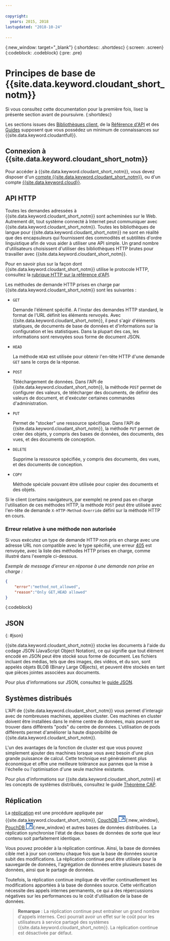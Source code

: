 ```yaml
---

copyright:
  years: 2015, 2018
lastupdated: "2018-10-24"

---
```


{:new_window: target="_blank"}
{:shortdesc: .shortdesc}
{:screen: .screen}
{:codeblock: .codeblock}
{:pre: .pre}

<!-- Acrolinx: 2018-05-07 -->

# Principes de base de {{site.data.keyword.cloudant_short_notm}}

Si vous consultez cette documentation pour la première fois, lisez la présente section avant de poursuivre.
{:shortdesc}

Les sections issues des [Bibliothèques client](../libraries/index.html#-client-libraries), de la
[Référence d'API](../api/index.html#-api-reference) et des [Guides](../guides/acurl.html#authorized-curl-acurl-) supposent que vous possédez un minimum de connaissances sur {{site.data.keyword.cloudantfull}}.

## Connexion à {{site.data.keyword.cloudant_short_notm}}

Pour accéder à {{site.data.keyword.cloudant_short_notm}}, vous devez disposer d'un [ compte {{site.data.keyword.cloudant_short_notm}}](../api/account.html),
ou d'un compte [{{site.data.keyword.cloud}}](../offerings/bluemix.html).

## API HTTP

Toutes les demandes adressées à {{site.data.keyword.cloudant_short_notm}} sont acheminées sur le Web.
Autrement dit, tout système connecté à Internet peut communiquer avec {{site.data.keyword.cloudant_short_notm}}.
Toutes les bibliothèques de langue pour {{site.data.keyword.cloudant_short_notm}} ne sont en réalité que des encapsuleurs qui fournissent des commodités et subtilités d'ordre linguistique afin de vous aider à utiliser une API simple.
Un grand nombre d'utilisateurs choisissent d'utiliser des bibliothèques HTTP brutes pour travailler avec {{site.data.keyword.cloudant_short_notm}}.

Pour en savoir plus sur la façon dont {{site.data.keyword.cloudant_short_notm}} utilise le protocole HTTP, consultez la [rubrique HTTP sur la référence d'API](../api/http.html).

Les méthodes de demande HTTP prises en charge par {{site.data.keyword.cloudant_short_notm}} sont les suivantes :

-   `GET`

    Demande l'élément spécifié.
    A l'instar des demandes HTTP standard,
    le format de l'URL définit les éléments renvoyés.
    Avec {{site.data.keyword.cloudant_short_notm}}, il peut s'agir d'éléments statiques, de documents de base de données et d'informations sur la configuration et les statistiques.
    Dans la plupart des cas, les informations sont renvoyées sous forme de document JSON.

-   `HEAD`

    La méthode `HEAD` est utilisée pour obtenir l'en-tête HTTP d'une demande `GET` sans le corps de la réponse.

-   `POST`

    Téléchargement de données.
    Dans l'API de {{site.data.keyword.cloudant_short_notm}},
    la méthode `POST` permet de configurer des valeurs,
    de télécharger des documents,
    de définir des valeurs de document,
    et d'exécuter certaines commandes d'administration.

-   `PUT`

    Permet de "stocker" une ressource spécifique.
    Dans l'API de {{site.data.keyword.cloudant_short_notm}},
    la méthode `PUT` permet de créer des objets,
    y compris des bases de données,
    des documents,
    des vues,
    et des documents de conception.

-   `DELETE`

    Supprime la ressource spécifiée,
    y compris des documents,
    des vues,
    et des documents de conception.

-   `COPY`

    Méthode spéciale pouvant être utilisée pour copier des documents et des objets.

Si le client (certains navigateurs, par exemple) ne prend pas en charge l'utilisation de ces méthodes HTTP,
la méthode `POST` peut être utilisée avec l'en-tête de demande `X-HTTP-Method-Override` défini sur la méthode HTTP en cours.

### Erreur relative à une méthode non autorisée

Si vous exécutez un type de demande HTTP non pris en charge avec une adresse URL non compatible avec le type spécifié,
une erreur [405](../api/http.html#405) est renvoyée,
avec la liste des méthodes HTTP prises en charge, comme illustré dans l'exemple ci-dessous.

_Exemple de message d'erreur en réponse à une demande non prise en charge :_

```json
{
    "error":"method_not_allowed",
    "reason":"Only GET,HEAD allowed"
}
```
{:codeblock}

## JSON
{: #json}

{{site.data.keyword.cloudant_short_notm}} stocke les documents à l'aide du codage JSON (JavaScript Object Notation),
ce qui signifie que tout élément encodé en JSON peut être stocké sous forme de document.
Les fichiers incluant des médias,
tels que des images,
des vidéos,
et du son,
sont appelés objets BLOB (Binary Large OBjects),
et peuvent être stockés en tant que pièces jointes associées aux documents.

Pour plus d'informations sur JSON, consultez le [guide JSON](../guides/json.html).

<div id="distributed"></div>

## Systèmes distribués

L'API de {{site.data.keyword.cloudant_short_notm}} vous permet d'interagir avec de nombreuses machines, appelées cluster.
Ces machines en cluster doivent être installées dans le même centre de données,
mais peuvent se trouver dans différents "pods" du centre de données.
L'utilisation de pods différents permet d'améliorer la haute disponibilité de {{site.data.keyword.cloudant_short_notm}}.

L'un des avantages de la fonction de cluster est que vous pouvez simplement ajouter des machines lorsque vous avez besoin d'une plus grande puissance de calcul.
Cette technique est généralement plus économique et offre une meilleure tolérance aux pannes que la mise à l'échelle ou l'optimisation d'une seule machine existante.

Pour plus d'informations sur {{site.data.keyword.cloudant_short_notm}} et les concepts de systèmes distribués, consultez le guide [Théorème CAP](../guides/cap_theorem.html).

## Réplication

La [réplication](../api/replication.html) est une procédure appliquée par {{site.data.keyword.cloudant_short_notm}},
[CouchDB ![Icône de lien externe](../images/launch-glyph.svg "Icône de lien externe")](http://couchdb.apache.org/){:new_window},
[PouchDB ![Icône de lien externe](../images/launch-glyph.svg "Icône de lien externe")](http://pouchdb.com/){:new_window} et autres bases de données distribuées.
La réplication synchronise l'état de deux bases de données de sorte que leur contenu soit parfaitement identique.

Vous pouvez procéder à la réplication continue.
Ainsi, la base de données cible met à jour son contenu chaque fois que la base de données source subit des modifications.
La réplication continue peut être utilisée pour la sauvegarde de données, l'agrégation de données entre plusieurs bases de données, ainsi que le partage de données.

Toutefois, la réplication continue implique de vérifier continuellement les modifications apportées à la base de données source.
Cette vérification nécessite des appels internes permanents, ce qui a des répercussions négatives sur les performances ou le coût d'utilisation de la base de données.

>   **Remarque** : La réplication continue peut entraîner un grand nombre d'appels internes.
    Ceci pourrait avoir un effet sur le coût pour les utilisateurs à service partagé des systèmes {{site.data.keyword.cloudant_short_notm}}.
    La réplication continue est désactivée par défaut.
